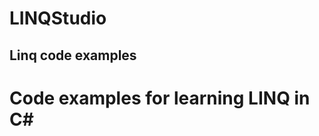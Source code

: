 # LINQStudio
Linq code examples
----------------------------

# Code examples for learning LINQ in C#
